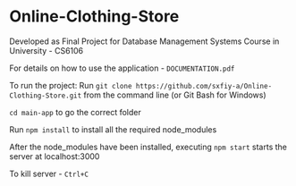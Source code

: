 # Online-Clothing-Store

Developed as Final Project for Database Management Systems Course in University - CS6106  

For details on how to use the application - `DOCUMENTATION.pdf`  

To run the project: 
Run `git clone https://github.com/sxfiy-a/Online-Clothing-Store.git` from the command line (or Git Bash for Windows)  
  
 `cd main-app` to go the correct folder  
   
 Run `npm install` to install all the required node_modules  
   
After the node_modules have been installed, executing `npm start` starts the server at localhost:3000  

To kill server - `Ctrl+C`  
 

